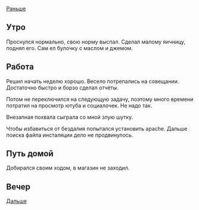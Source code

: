 [Раньше](2021.04.04.md)  
## Утро
Проснулся нормально, свою норму выспал. Сделал малому яичницу, поднял его. Сам ел булочку с маслом и джемом.
## Работа
Решил начать неделю хорошо. Весело потрепались на совещании. Достаточно быстро и борзо сделал отчёты.

Потом не переключился на следующую задачу, поэтому много времени потратил на просмотр ютуба и социалочек. Не надо так.

Внезапная похвала сыграла со мной злую шутку.

Чтобы избавиться от бездалия попытался установить apache. Дальше поиска файла инсталяции дело не продвинулось.
## Путь домой
Добирался своим ходом, в магазин не заходил.
## Вечер
[Дальше](2021.04.06.md)

